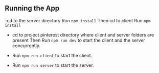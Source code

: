 ## Running the App
-cd to the server directory
  Run `npm install`
  Then cd to client
  Run `npm install`
- cd to project pinterest directory where client and server folders are present
   Then Run `npm run dev` to start the client and the server concurrently.
  
- Run `npm run client` to start the client.
- Run `npm run server` to start the server.

